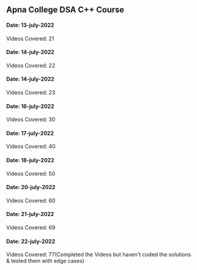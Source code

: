 ## Apna College DSA C++ Course

#### Date: 13-july-2022

Videos Covered: 21

#### Date: 14-july-2022

Videos Covered: 22

#### Date: 14-july-2022

Videos Covered: 23

#### Date: 16-july-2022

Videos Covered: 30

#### Date: 17-july-2022

Videos Covered: 40

#### Date: 18-july-2022

Videos Covered: 50

#### Date: 20-july-2022

Videos Covered: 60

#### Date: 21-july-2022

Videos Covered: 69

#### Date: 22-july-2022

Videos Covered: 77(Completed the Videos but haven't coded the solutions & tested them with edge cases)
